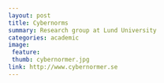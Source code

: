 ```yaml
---
layout: post
title: Cybernorms
summary: Research group at Lund University
categories: academic
image:
 feature:
 thumb: cybernormer.jpg
link: http://www.cybernormer.se
---
```



